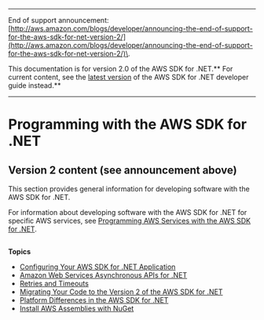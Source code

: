 --------

End of support announcement: [http://aws.amazon.com/blogs/developer/announcing-the-end-of-support-for-the-aws-sdk-for-net-version-2/](http://aws.amazon.com/blogs/developer/announcing-the-end-of-support-for-the-aws-sdk-for-net-version-2/)\.

This documentation is for version 2\.0 of the AWS SDK for \.NET\.** For current content, see the [latest version](https://docs.aws.amazon.com/sdk-for-net/latest/developer-guide/) of the AWS SDK for \.NET developer guide instead\.**

--------

# Programming with the AWS SDK for \.NET<a name="net-dg-programming-techniques"></a>

## Version 2 content \(see announcement above\)<a name="w3aac11b3b1"></a>

This section provides general information for developing software with the AWS SDK for \.NET\.

For information about developing software with the AWS SDK for \.NET for specific AWS services, see [Programming AWS Services with the AWS SDK for \.NET](tutorials-examples.md)\.

## <a name="w3aac11b5"></a>

**Topics**
+ [Configuring Your AWS SDK for \.NET Application](net-dg-config.md)
+  [Amazon Web Services Asynchronous APIs for \.NET](sdk-net-async-api.md) 
+  [Retries and Timeouts](retries-timeouts.md) 
+  [Migrating Your Code to the Version 2 of the AWS SDK for \.NET](migration-v2-net-sdk.md) 
+  [Platform Differences in the AWS SDK for \.NET](net-dg-platform-diffs-v2.md) 
+  [Install AWS Assemblies with NuGet](net-dg-nuget.md) 